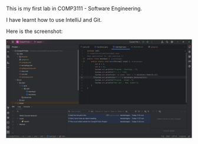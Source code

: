 This is my first lab in COMP3111 - Software Engineering.


I have learnt how to use IntelliJ and Git.

Here is the screenshot:

![My Image](./img/image.png)